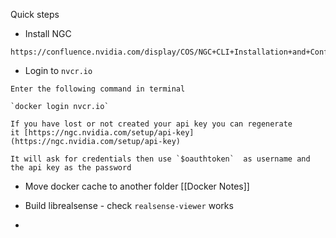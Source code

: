 Quick steps
- Install NGC
```
https://confluence.nvidia.com/display/COS/NGC+CLI+Installation+and+Configuration
```
- Login to `nvcr.io`
```
Enter the following command in terminal

`docker login nvcr.io`

If you have lost or not created your api key you can regenerate it [https://ngc.nvidia.com/setup/api-key](https://ngc.nvidia.com/setup/api-key)

It will ask for credentials then use `$oauthtoken`  as username and the api key as the password
```
- Move docker cache to another folder [[Docker Notes]]

- Build librealsense - check `realsense-viewer` works
- 